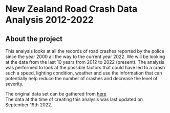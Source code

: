 # New Zealand Road Crash Data Analysis 2012-2022

## About the project

This analysis looks at all the records of road crashes reported by the police since the year 2000 all the way to the current year 2022.
We will be looking at the data from the last 10 years from 2012 to 2022 (present). The analysis was performed to look at the possible factors that could have led to a crash
such a speed, lighting condition, weather and use the information that can potentially help reduce the number of crashes and decrease the level of severity.






The original data set can be gathered from [here](https://opendata-nzta.opendata.arcgis.com/search?tags=CAS)  
The data at the time of creating this analysis was last updated on September 19th 2022.

